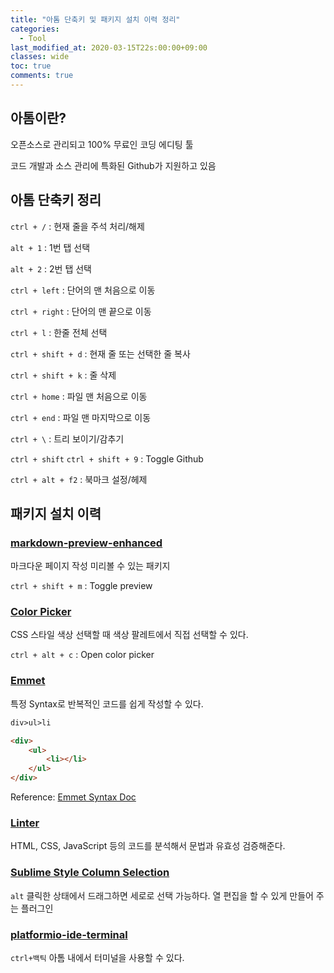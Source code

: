 ```yaml
---
title: "아톰 단축키 및 패키지 설치 이력 정리"
categories:
  - Tool
last_modified_at: 2020-03-15T22s:00:00+09:00
classes: wide
toc: true
comments: true
---
```

## 아톰이란?
오픈소스로 관리되고 100% 무료인 코딩 에디팅 툴

코드 개발과 소스 관리에 특화된 Github가 지원하고 있음

## 아톰 단축키 정리

`ctrl + /` : 현재 줄을 주석 처리/해제

`alt + 1` : 1번 탭 선택

`alt + 2` : 2번 탭 선택

`ctrl + left` : 단어의 맨 처음으로 이동

`ctrl + right` : 단어의 맨 끝으로 이동

`ctrl + l` : 한줄 전체 선택

`ctrl + shift + d` : 현재 줄 또는 선택한 줄 복사

`ctrl + shift + k` : 줄 삭제

`ctrl + home` : 파일 맨 처음으로 이동

`ctrl + end` : 파일 맨 마지막으로 이동

`ctrl + \` : 트리 보이기/감추기

`ctrl + shift`
`ctrl + shift + 9` : Toggle Github

`ctrl + alt + f2` : 북마크 설정/헤제

## 패키지 설치 이력

### [markdown-preview-enhanced](https://atom.io/packages/markdown-preview-enhanced)
마크다운 페이지 작성 미리볼 수 있는 패키지

`ctrl + shift + m` : Toggle preview

### [Color Picker](https://atom.io/packages/color-picker)
CSS 스타일 색상 선택할 때 색상 팔레트에서 직접 선택할 수 있다.

`ctrl + alt + c` : Open color picker


### [Emmet](https://atom.io/packages/emmet)
특정 Syntax로 반복적인 코드를 쉽게 작성할 수 있다.
```html
div>ul>li
```

```html
<div>
    <ul>
        <li></li>
    </ul>
</div>
```
Reference: [Emmet Syntax Doc](https://docs.emmet.io/abbreviations/syntax/)

### [Linter](https://atom.io/packages/linter)
HTML, CSS, JavaScript 등의 코드를 분석해서 문법과 유효성 검증해준다.

### [Sublime Style Column Selection](https://atom.io/packages/Sublime-Style-Column-Selection)
`alt` 클릭한 상태에서 드래그하면 세로로 선택 가능하다. 열 편집을 할 수 있게 만들어 주는 플러그인

### [platformio-ide-terminal](https://atom.io/packages/platformio-ide-terminal)
`ctrl+백틱` 아톰 내에서 터미널을 사용할 수 있다.
